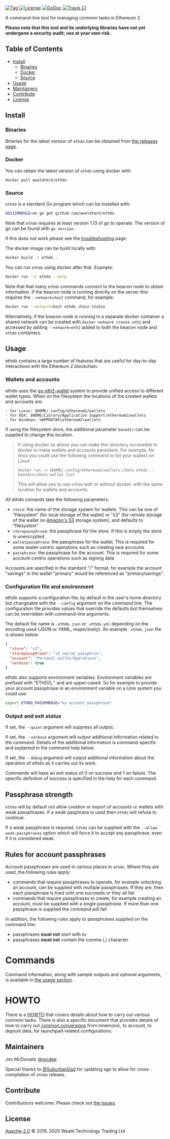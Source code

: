 [![Tag](https://img.shields.io/github/tag/wealdtech/ethdo.svg)](https://github.com/wealdtech/ethdo/releases/)
[![License](https://img.shields.io/github/license/wealdtech/ethdo.svg)](LICENSE)
[![GoDoc](https://godoc.org/github.com/wealdtech/ethdo?status.svg)](https://godoc.org/github.com/wealdtech/ethdo)
[![Travis CI](https://img.shields.io/travis/wealdtech/ethdo.svg)](https://travis-ci.org/wealdtech/ethdo)

A command-line tool for managing common tasks in Ethereum 2.

**Please note that this tool and its underlying libraries have not yet undergone a security audit; use at your own risk.**

## Table of Contents

- [Install](#install)
  - [Binaries](#binaries)
  - [Docker](#docker)
  - [Source](#source)
- [Usage](#usage)
- [Maintainers](#maintainers)
- [Contribute](#contribute)
- [License](#license)

## Install

### Binaries

Binaries for the latest version of `ethdo` can be obtained from [the releases page](https://github.com/wealdtech/ethdo/releases).

### Docker

You can obtain the latest version of `ethdo` using docker with:

```
docker pull wealdtech/ethdo
```

### Source
`ethdo` is a standard Go program which can be installed with:

```sh
GO111MODULE=on go get github.com/wealdtech/ethdo
```

Note that `ethdo` requires at least version 1.13 of go to operate.  The version of go can be found with `go version`.

If this does not work please see the [troubleshooting](https://github.com/wealdtech/ethdo/blob/master/docs/troubleshooting.md) page.

The docker image can be build locally with:

```sh
docker build -t ethdo .
```

You can run `ethdo` using docker after that. Example:

```sh
docker run -it ethdo --help
```

Note that that many `ethdo` commands connect to the beacon node to obtain information.  If the beacon node is running directly on the server this requires the `--network=host` command, for example:

```sh
docker run --network=host ethdo chain status
```

Alternatively, if the beacon node is running in a separate docker container a shared network can be created with `docker network create eth2` and accessed by adding `--network=eth2` added to both the beacon node and `ethdo` containers.

## Usage

ethdo contains a large number of features that are useful for day-to-day interactions with the Ethereum 2 blockchain.

### Wallets and accounts

ethdo uses the [go-eth2-wallet](https://github.com/wealdtech/go-eth2-wallet) system to provide unified access to different wallet types.  When on the filesystem the locations of the created wallets and accounts are:

    - for Linux: $HOME/.config/ethereum2/wallets
    - for OSX: $HOME/Library/Application Support/ethereum2/wallets
    - for Windows: %APPDATA%\ethereum2\wallets

If using the filesystem store, the additional parameter `basedir` can be supplied to change this location.

> If using docker as above you can make this directory accessible to docker to make wallets and accounts persistent.  For example, for linux you could use the following command to list your wallets on Linux:
>
> ```
> docker run -v $HOME/.config/ethereum2/wallets:/data ethdo --basedir=/data wallet list
> ```
>
> This will allow you to use `ethdo` with or without docker, with the same location for wallets and accounts.

All ethdo comands take the following parameters:

  - `store`: the name of the storage system for wallets.  This can be one of "filesystem" (for local storage of the wallet) or "s3" (for remote storage of the wallet on [Amazon's S3](https://aws.amazon.com/s3/) storage system), and defaults to "filesystem"
  - `storepassphrase`: the passphrase for the store.  If this is empty the store is unencrypted
  - `walletpassphrase`: the passphrase for the wallet.  This is required for some wallet-centric operations such as creating new accounts
  - `passphrase`: the passphrase for the account.  This is required for some account-centric operations such as signing data

Accounts are specified in the standard "<wallet>/<account>" format, for example the account "savings" in the wallet "primary" would be referenced as "primary/savings".

### Configuration file and environment

ethdo supports a configuration file; by default in the user's home directory but changeable with the `--config` argument on the command line.  The configuration file provides values that override the defaults but themselves can be overridden with command-line arguments.

The default file name is `.ethdo.json` or `.ethdo.yml` depending on the encoding used (JSON or YAML, respectively).  An example `.ethdo.json` file is shown below:

```json
{
  "store": "s3",
  "storepassphrase": "s3 secret passphrse",
  "account": "Personal wallet/Operations",
  "verbose": true
}
```

ethdo also supports environment variables.  Environment variables are prefixed with "ETHDO_" and are upper-cased.  So for example to provide your account passphrase in an environment variable on a Unix system you could use:

```sh
export ETHDO_PASSPHRASE="my account passphrase"
```

### Output and exit status

If set, the `--quiet` argument will suppress all output.

If set, the `--verbose` argument will output additional information related to the command.  Details of the additional information is command-specific and explained in the command help below.

If set, the `--debug` argument will output additional information about the operation of ethdo as it carries out its work.

Commands will have an exit status of 0 on success and 1 on failure.  The specific definition of success is specified in the help for each command.

## Passphrase strength

`ethdo` will by default not allow creation or export of accounts or wallets with weak passphrases.  If a weak pasphrase is used then `ethdo` will refuse to continue.

If a weak passphrase is required, `ethdo` can be supplied with the `--allow-weak-passphrases` option which will force it to accept any passphrase, even if it is considered weak.

## Rules for account passphrases

Account passphrases are used in various places in `ethdo`.  Where they are used, the following rules apply:

  - commands that require passphrases to operate, for example unlocking an account, can be supplied with multiple passphrases.  If they are, then each passphrase is tried until one succeeds or they all fail
  - commands that require passphrases to create, for example creating an account, must be supplied with a single passphrase.  If more than one passphrase is supplied the command will fail

In addition, the following rules apply to passphrases supplied on the command line:

  - passphrases **must not** start with `0x`
  - passphrases **must not** contain the comma (,) character

# Commands

Command information, along with sample outputs and optional arguments, is available in [the usage section](https://github.com/wealdtech/ethdo/blob/master/docs/usage.md).

# HOWTO

There is a [HOWTO](https://github.com/wealdtech/ethdo/blob/master/docs/howto.md) that covers details about how to carry out various common tasks.  There is also a specific document that provides details of how to carry out [common conversions](docs/conversions.md) from mnemonic, to account, to deposit data, for launchpad-related configurations.

## Maintainers

Jim McDonald: [@mcdee](https://github.com/mcdee).

Special thanks to [@SuburbanDad](https://github.com/SuburbanDad) for updating xgo to allow for cross-compilation of `ethdo` releaes.

## Contribute

Contributions welcome. Please check out [the issues](https://github.com/wealdtech/ethdo/issues).

## License

[Apache-2.0](LICENSE) © 2019, 2020 Weald Technology Trading Ltd

